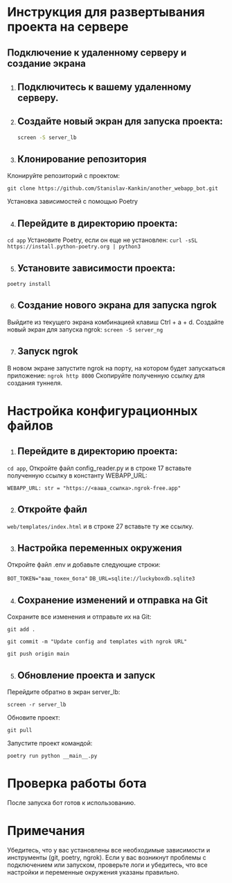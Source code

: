 # Инструкция для развертывания проекта на сервере

## Подключение к удаленному серверу и создание экрана

1) ## Подключитесь к вашему удаленному серверу.
2) ## Создайте новый экран для запуска проекта:
   ```sh
   screen -S server_lb

3) ## Клонирование репозитория
Клонируйте репозиторий с проектом:

```git clone https://github.com/Stanislav-Kankin/another_webapp_bot.git```

Установка зависимостей с помощью Poetry


4) ## Перейдите в директорию проекта:
```cd app```
Установите Poetry, если он еще не установлен:
```curl -sSL https://install.python-poetry.org | python3```

5) ## Установите зависимости проекта:
```poetry install```

6) ## Создание нового экрана для запуска ngrok
Выйдите из текущего экрана комбинацией клавиш Ctrl + a + d.
Создайте новый экран для запуска ngrok:
```screen -S server_ng```

7) ## Запуск ngrok
В новом экране запустите ngrok на порту, на котором будет запускаться приложение:
```ngrok http 8000```
Скопируйте полученную ссылку для создания туннеля.

# Настройка конфигурационных файлов
1) ## Перейдите в директорию проекта:
```cd app```, Откройте файл 
config_reader.py и в строке 17 вставьте полученную ссылку в константу WEBAPP_URL:

```WEBAPP_URL: str = "https://<ваша_ссылка>.ngrok-free.app"```

2) ## Откройте файл
```web/templates/index.html``` и в строке 27 вставьте ту же ссылку.

3) ## Настройка переменных окружения
Откройте файл .env и добавьте следующие строки:

```BOT_TOKEN="ваш_токен_бота"```
```DB_URL=sqlite://luckyboxdb.sqlite3```

4) ## Сохранение изменений и отправка на Git
Сохраните все изменения и отправьте их на Git:

```git add .```

```git commit -m "Update config and templates with ngrok URL"```

```git push origin main```

5) ## Обновление проекта и запуск
Перейдите обратно в экран server_lb:

```screen -r server_lb```

Обновите проект:

```git pull```

Запустите проект командой:

```poetry run python __main__.py```

# Проверка работы бота
После запуска бот готов к использованию.

# Примечания
Убедитесь, что у вас установлены все необходимые зависимости и инструменты (git, poetry, ngrok).
Если у вас возникнут проблемы с подключением или запуском, проверьте логи и убедитесь, что все настройки и переменные окружения указаны правильно.